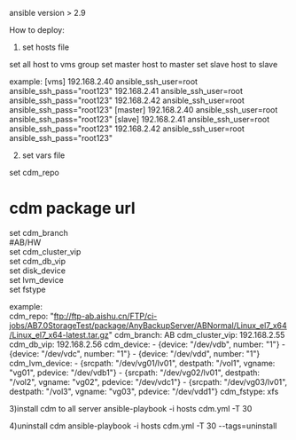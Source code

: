 ansible version > 2.9

How to deploy:
1) set hosts file

set all host to vms group
set master host to master
set slave host to slave

example:
[vms]
192.168.2.40  ansible_ssh_user=root ansible_ssh_pass="root123"
192.168.2.41  ansible_ssh_user=root ansible_ssh_pass="root123"
192.168.2.42  ansible_ssh_user=root ansible_ssh_pass="root123"
[master]
192.168.2.40  ansible_ssh_user=root ansible_ssh_pass="root123"
[slave]
192.168.2.41  ansible_ssh_user=root ansible_ssh_pass="root123"
192.168.2.42  ansible_ssh_user=root ansible_ssh_pass="root123"

2) set vars file

set cdm_repo  
# cdm package url  
set cdm_branch   
#AB/HW  
set cdm_cluster_vip  
set cdm_db_vip  
set disk_device  
set lvm_device   
set fstype   

example:  
cdm_repo: "ftp://ftp-ab.aishu.cn/FTP/ci-jobs/AB7.0StorageTest/package/AnyBackupServer/ABNormal/Linux_el7_x64/Linux_el7_x64-latest.tar.gz"
cdm_branch: AB
cdm_cluster_vip: 192.168.2.55
cdm_db_vip: 192.168.2.56
cdm_device:
    - {device: "/dev/vdb", number: "1"}
    - {device: "/dev/vdc", number: "1"}
    - {device: "/dev/vdd", number: "1"}
cdm_lvm_device:
    - {srcpath: "/dev/vg01/lv01", destpath: "/vol1", vgname: "vg01", pdevice: "/dev/vdb1"}
    - {srcpath: "/dev/vg02/lv01", destpath: "/vol2", vgname: "vg02", pdevice: "/dev/vdc1"}
    - {srcpath: "/dev/vg03/lv01", destpath: "/vol3", vgname: "vg03", pdevice: "/dev/vdd1"}
cdm_fstype: xfs

3)install cdm to all server
ansible-playbook -i hosts cdm.yml -T 30

4)uninstall cdm 
ansible-playbook -i hosts cdm.yml -T 30 --tags=uninstall



